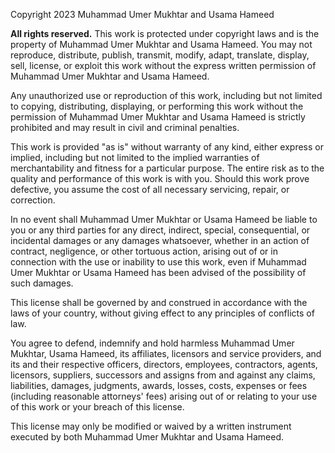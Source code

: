 Copyright 2023 Muhammad Umer Mukhtar and Usama Hameed

**All rights reserved.** This work is protected under copyright laws and is the property of Muhammad Umer Mukhtar and Usama Hameed. You may not reproduce, distribute, publish, transmit, modify, adapt, translate, display, sell, license, or exploit this work without the express written permission of Muhammad Umer Mukhtar and Usama Hameed.

Any unauthorized use or reproduction of this work, including but not limited to copying, distributing, displaying, or performing this work without the permission of Muhammad Umer Mukhtar and Usama Hameed is strictly prohibited and may result in civil and criminal penalties.

This work is provided "as is" without warranty of any kind, either express or implied, including but not limited to the implied warranties of merchantability and fitness for a particular purpose. The entire risk as to the quality and performance of this work is with you. Should this work prove defective, you assume the cost of all necessary servicing, repair, or correction.

In no event shall Muhammad Umer Mukhtar or Usama Hameed be liable to you or any third parties for any direct, indirect, special, consequential, or incidental damages or any damages whatsoever, whether in an action of contract, negligence, or other tortuous action, arising out of or in connection with the use or inability to use this work, even if Muhammad Umer Mukhtar or Usama Hameed has been advised of the possibility of such damages.

This license shall be governed by and construed in accordance with the laws of your country, without giving effect to any principles of conflicts of law.

You agree to defend, indemnify and hold harmless Muhammad Umer Mukhtar, Usama Hameed, its affiliates, licensors and service providers, and its and their respective officers, directors, employees, contractors, agents, licensors, suppliers, successors and assigns from and against any claims, liabilities, damages, judgments, awards, losses, costs, expenses or fees (including reasonable attorneys' fees) arising out of or relating to your use of this work or your breach of this license.

This license may only be modified or waived by a written instrument executed by both Muhammad Umer Mukhtar and Usama Hameed.
